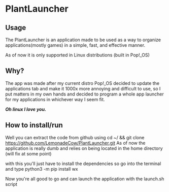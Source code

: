 # PlantLauncher

## Usage
The PlantLauncher is an application made to be used as a way to organize applications(mostly games) in a simple, fast, and effective manner. 

As of now it is only supported in Linux distributions (built in Pop!_OS)

## Why?
The app was made after my current distro Pop!_OS decided to update the applications tab and make it 1000x more annoying and difficult to use, so I put matters in my own hands and decided to program a whole app launcher for my applications in whichever way I seem fit.

***Oh linux I love you.***

## How to install/run
Well you can extract the code from github using 
    cd ~/ && git clone https://github.com/LemonadeCow/PlantLauncher.git
As of now the application is really dumb and relies on being located in the home directory (will fix at some point)

with this you'll just have to install the dependencies so go into the terminal and type
    python3 -m pip install wx
    
Now you're all good to go and can launch the application with the launch.sh script 
